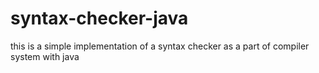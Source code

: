 # syntax-checker-java
this is a simple implementation of a syntax checker as a part of compiler system with java
